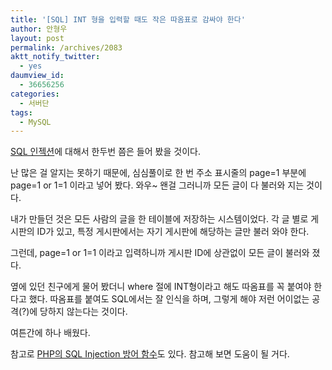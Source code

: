 ```yaml
---
title: '[SQL] INT 형을 입력할 때도 작은 따옴표로 감싸야 한다'
author: 안형우
layout: post
permalink: /archives/2083
aktt_notify_twitter:
  - yes
daumview_id:
  - 36656256
categories:
  - 서버단
tags:
  - MySQL
---
```

[SQL 인젝션][1]에 대해서 한두번 쯤은 들어 봤을 것이다.

난 많은 걸 알지는 못하기 때문에, 심심풀이로 한 번 주소 표시줄의 page=1 부분에 page=1 or 1=1 이라고 넣어 봤다. 와우~ 왠걸 그러니까 모든 글이 다 불러와 지는 것이다.

내가 만들던 것은 모든 사람의 글을 한 테이블에 저장하는 시스템이었다. 각 글 별로 게시판의 ID가 있고, 특정 게시판에서는 자기 게시판에 해당하는 글만 불러 와야 한다.

그런데, page=1 or 1=1 이라고 입력하니까 게시판 ID에 상관없이 모든 글이 불러와 졌다.

옆에 있던 친구에게 물어 봤더니 where 절에 INT형이라고 해도 따옴표를 꼭 붙여야 한다고 했다. 따옴표를 붙여도 SQL에서는 잘 인식을 하며, 그렇게 해야 저런 어이없는 공격(?)에 당하지 않는다는 것이다.

여튼간에 하나 배웠다.

참고로 [PHP의 SQL Injection 방어 함수][2]도 있다. 참고해 보면 도움이 될 거다.

 [1]: http://msdn.microsoft.com/ko-kr/library/ms161953.aspx
 [2]: http://mytory.net/archives/961 "[PHP] sql injection 방어 함수, mysql_real_escape_string"
